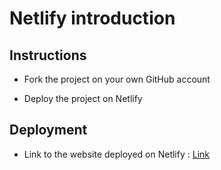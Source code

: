 # Netlify introduction

## Instructions

* Fork the project on your own GitHub account

* Deploy the project on Netlify

## Deployment

* Link to the website deployed on Netlify : [Link](https://practical-lamarr-935a42.netlify.com)
